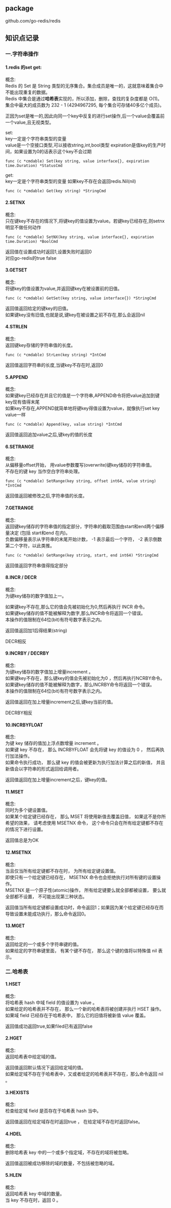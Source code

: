 ## package
github.com/go-redis/redis

## 知识点记录

### 一.字符串操作
#### 1.redis 的set get:  
概念:  
Redis 的 Set 是 String 类型的无序集合。集合成员是唯一的，这就意味着集合中不能出现重复的数据。  
Redis 中集合是通过**哈希表**实现的，所以添加，删除，查找的复杂度都是 O(1)。  
集合中最大的成员数为 232 - 1 (4294967295, 每个集合可存储40多亿个成员)。 

正因为set是唯一的,因此向同一个key中反复的进行set操作,后一个value会覆盖前一个value,且无视类型。   

set:  
key一定是个字符串类型的变量  
value是一个空接口类型,可以接收string,int,bool类型 
expiration是值key的生产时间，如果设置为0的话表示这个key不会过期
```$xslt
func (c *cmdable) Set(key string, value interface{}, expiration time.Duration) *StatusCmd
``` 
get:  
key一定是个字符串类型的变量
如果key不存在会返回redis.Nil(nil)
```$xslt
func (c *cmdable) Get(key string) *StringCmd 
```

#### 2.SETNX
概念:  
只在键key不存在的情况下,将键key的值设置为value。若键key已经存在,则setnx明显不做任何动作  
```$xslt
func (c *cmdable) SetNX(key string, value interface{}, expiration time.Duration) *BoolCmd 
``` 
返回值在设置成功时返回1,设置失败时返回0  
对应go-redis的true false

#### 3.GETSET
概念:  
将键key的值设置为value,并返回键key在被设置前的旧值。  
```$xslt
func (c *cmdable) GetSet(key string, value interface{}) *StringCmd 
```
返回值返回给定的键key的旧值。  
如果键key没有旧值,也就是说,键key在被设置之前不存在,那么会返回nil

#### 4.STRLEN
概念:  
返回键key存储的字符串值的长度。
```$xslt
func (c *cmdable) StrLen(key string) *IntCmd
```
返回值返回字符串的长度,当键key不存在时,返回0

#### 5.APPEND
概念:  
如果键key已经存在并且它的值是一个字符串,APPEND命令将把value追加到键key现有值得末尾  
如果key不存在,APPEND就简单地将键key得值设置为value，就像执行set key value一样
```$xslt
func (c *cmdable) Append(key, value string) *IntCmd 
```
返回值返回追加value之后,键key的值的长度

#### 6.SETRANGE
概念:  
从偏移量offset开始， 用value参数覆写(overwrite)键key储存的字符串值。  
不存在的键 key 当作空白字符串处理。 
```$xslt
func (c *cmdable) SetRange(key string, offset int64, value string) *IntCmd
```
返回值返回被修改之后,字符串值的长度。

#### 7.GETRANGE
概念:  
返回键key储存的字符串值的指定部分，字符串的截取范围由start和end两个偏移量决定 (包括 start和end 在内)。  
负数偏移量表示从字符串的末尾开始计数， -1 表示最后一个字符， -2 表示倒数第二个字符，以此类推。 
```$xslt
func (c *cmdable) GetRange(key string, start, end int64) *StringCmd
```
返回值返回字符串值得指定部分

#### 8.INCR  /  DECR
概念:  
为键key储存的数字值加上一。

如果键key不存在,那么它的值会先被初始化为0,然后再执行 INCR 命令。  
如果键key储存的值不能被解释为数字,那么INCR命令将返回一个错误。  
本操作的值限制在64位(bit)有符号数字表示之内。 

返回值返回加1后得结果(string)  

DECR相反

#### 9.INCRBY  /  DECRBY
概念:  
为键key储存的数字值加上增量increment 。  
如果键key不存在，那么键key的值会先被初始化为0 ，然后再执行NCRBY命令。  
如果键key储存的值不能被解释为数字，那么INCRBY命令将返回一个错误。  
本操作的值限制在64位(bit)有符号数字表示之内。

返回值返回在加上增量increment之后,键key当前的值。
 
DECRBY相反 
 
#### 10.INCRBYFLOAT
概念:  
为键 key 储存的值加上浮点数增量 increment 。  
如果键 key 不存在， 那么 INCRBYFLOAT 会先将键 key 的值设为 0 ， 然后再执行加法操作。  
如果命令执行成功， 那么键 key 的值会被更新为执行加法计算之后的新值， 并且新值会以字符串的形式返回给调用者。  

返回值返回在加上增量increment之后，键key的值。

#### 11.MSET
概念:  
同时为多个键设置值。  
如果某个给定键已经存在， 那么 MSET 将使用新值去覆盖旧值， 如果这不是你所希望的效果， 请考虑使用 MSETNX 命令， 这个命令只会在所有给定键都不存在的情况下进行设置。  

返回值总是为OK

#### 12.MSETNX
概念:  
当且仅当所有给定键都不存在时， 为所有给定键设置值。  
即使只有一个给定键已经存在， MSETNX 命令也会拒绝执行对所有键的设置操作。  
MSETNX 是一个原子性(atomic)操作， 所有给定键要么就全部都被设置， 要么就全部都不设置， 不可能出现第三种状态。  

返回值当所有给定键都设置成功时，命令返回1；如果因为某个给定键已经存在而导致设置未能成功执行，那么命令返回0。

#### 13.MGET
概念:  
返回给定的一个或多个字符串键的值。  
如果给定的字符串键里面， 有某个键不存在， 那么这个键的值将以特殊值 nil 表示。  

### 二.哈希表
#### 1.HSET
概念:  
将哈希表 hash 中域 field 的值设置为 value 。  
如果给定的哈希表并不存在， 那么一个新的哈希表将被创建并执行 HSET 操作。  
如果域 field 已经存在于哈希表中， 那么它的旧值将被新值 value 覆盖。  

返回值成功返回true,如果filed已有返回false

#### 2.HGET
概念:  
返回哈希表中给定域的值。  

返回值返回默认情况下返回给定域的值。  
如果给定域不存在于哈希表中，又或者给定的哈希表并不存在，那么命令返回 nil 。

#### 3.HEXISTS
概念:  
检查给定域 field 是否存在于哈希表 hash 当中。  

返回值返回在给定域存在时返回true ， 在给定域不存在时返回false。

#### 4.HDEL
概念:  
删除哈希表 key 中的一个或多个指定域，不存在的域将被忽略。  

返回值返回被成功移除的域的数量，不包括被忽略的域。

#### 5.HLEN
概念:  
返回哈希表 key 中域的数量。  
当 key 不存在时，返回 0 。


